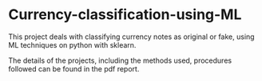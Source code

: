# Currency-classification-using-ML
This project deals with classifying currency notes as original or fake, using ML techniques on python with sklearn.

The details of the projects, including the methods used, procedures followed can be found in the pdf report. 
